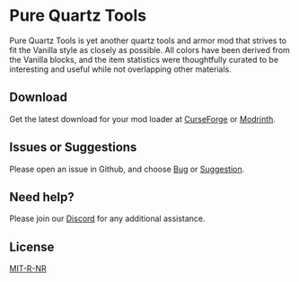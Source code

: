 # Pure Quartz Tools

Pure Quartz Tools is yet another quartz tools and armor mod that strives to fit the Vanilla style as closely as possible. All colors have been derived from the Vanilla blocks, and the item statistics were thoughtfully curated to be interesting and useful while not overlapping other materials. 

## Download

Get the latest download for your mod loader at [CurseForge](https://www.curseforge.com/minecraft/mc-mods/purequartztools) or [Modrinth](https://modrinth.com/mod/purequartztools).

## Issues or Suggestions

Please open an issue in Github, and choose [Bug](https://github.com/purejosh/purequartztools/issues) or [Suggestion](https://github.com/purejosh/purequartztools/issues).

## Need help? 

Please join our [Discord](https://discord.com/invite/X6AsDnqex6) for any additional assistance.

## License
[MIT-R-NR](https://github.com/purejosh/purequartztools/blob/main/LICENSE.txt)
